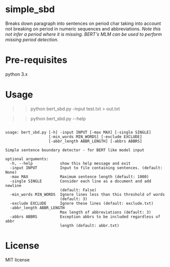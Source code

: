 # simple_sbd
Breaks down paragraph into sentences on period char taking into account not breaking on period in numeric sequences and abbreviations. *Note this not infer a period where it is missing. BERT's MLM can be used to perform missing period detection.*

# Pre-requisites 
python 3.x

# Usage 
>> python bert_sbd.py -input test.txt > out.txt


>> python bert_sbd.py --help

```

usage: bert_sbd.py [-h] -input INPUT [-max MAX] [-single SINGLE]
                   [-min_words MIN_WORDS] [-exclude EXCLUDE]
                   [-abbr_length ABBR_LENGTH] [-abbrs ABBRS]

Simple sentence boundary detector - for BERT like model input

optional arguments:
  -h, --help            show this help message and exit
  -input INPUT          Input to file containing sentences. (default: None)
  -max MAX              Maximum sentence length (default: 1000)
  -single SINGLE        Consider each line as a document and add newline
                        (default: False)
  -min_words MIN_WORDS  Ignore lines less than this threshold of words
                        (default: 3)
  -exclude EXCLUDE      Ignore these lines (default: exclude.txt)
  -abbr_length ABBR_LENGTH
                        Max length of abbreviations (default: 3)
  -abbrs ABBRS          Exception abbrs to be included regardless of abbr
                        length (default: abbr.txt)
```



# License
MIT license
